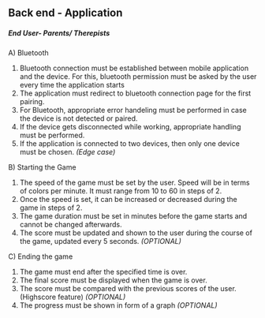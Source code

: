 ## Back end - Application

##### End User- Parents/ Therepists

A) Bluetooth
  1) Bluetooth connection must be established between mobile application and the device. For this, bluetooth permission must be asked by the user every time the application starts
  2) The application must redirect to bluetooth connection page for the first pairing.
  3) For Bluetooth, appropriate error handeling must be performed in case the device is not detected or paired.
  4) If the device gets disconnected while working, appropriate handling must be performed.
  5) If the application is connected to two devices, then only one device must be chosen. _(Edge case)_

B) Starting the Game
  1) The speed of the game must be set by the user. Speed will be in terms of colors per minute. It must range from 10 to 60 in steps of 2.
  2) Once the speed is set, it can be increased or decreased during the game in steps of 2.
  3) The game duration must be set in minutes before the game starts and cannot be changed afterwards.
  4) The score must be updated and shown to the user during the course of the game, updated every 5 seconds. _(OPTIONAL)_

C) Ending the game
  1) The game must end after the specified time is over.
  2) The final score must be displayed when the game is over.
  3) The score must be compared with the previous scores of the user. (Highscore feature) _(OPTIONAL)_
  4) The progress must be shown in form of a graph _(OPTIONAL)_



